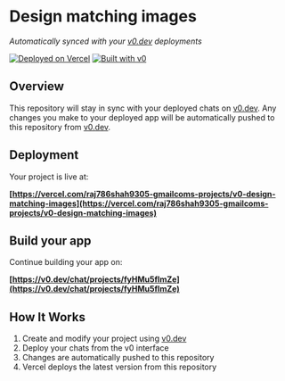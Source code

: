 # Design matching images

*Automatically synced with your [v0.dev](https://v0.dev) deployments*

[![Deployed on Vercel](https://img.shields.io/badge/Deployed%20on-Vercel-black?style=for-the-badge&logo=vercel)](https://vercel.com/raj786shah9305-gmailcoms-projects/v0-design-matching-images)
[![Built with v0](https://img.shields.io/badge/Built%20with-v0.dev-black?style=for-the-badge)](https://v0.dev/chat/projects/fyHMu5fImZe)

## Overview

This repository will stay in sync with your deployed chats on [v0.dev](https://v0.dev).
Any changes you make to your deployed app will be automatically pushed to this repository from [v0.dev](https://v0.dev).

## Deployment

Your project is live at:

**[https://vercel.com/raj786shah9305-gmailcoms-projects/v0-design-matching-images](https://vercel.com/raj786shah9305-gmailcoms-projects/v0-design-matching-images)**

## Build your app

Continue building your app on:

**[https://v0.dev/chat/projects/fyHMu5fImZe](https://v0.dev/chat/projects/fyHMu5fImZe)**

## How It Works

1. Create and modify your project using [v0.dev](https://v0.dev)
2. Deploy your chats from the v0 interface
3. Changes are automatically pushed to this repository
4. Vercel deploys the latest version from this repository
